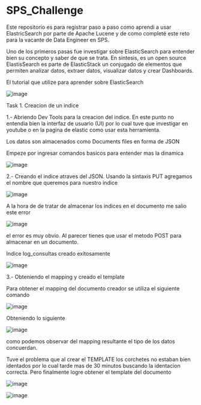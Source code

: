 # SPS_Challenge
Este repositorio es para registrar paso a paso como aprendi a usar ElastricSearch por parte de Apache Lucene y de como completé este reto para la vacante de Data Engineer en SPS.

Uno de los primeros pasas fue investigar sobre ElasticSearch para entender bien su concepto y saber de que se trata. 
En sintesis, es un open source ElastisSearch es parte de ElasticStack un conjugado de elementos que permiten analizar datos, extraer datos, visualizar datos y crear Dashboards.

El tutorial que utilize para aprender sobre ElasticSearch 


![image](https://user-images.githubusercontent.com/101696287/185002165-ed8dd51a-0f16-415b-97c0-551a16cc415b.png)



Task 1. Creacion de un indice

1.- Abriendo Dev Tools para la creacion del indice. En este punto no entendia bien la interfaz de usuario (UI) por lo cual tuve que investigar en youtube o en la pagina de elastic como usar esta herramienta.

Los datos son almacenados como Documents files en forma de JSON

Empeze por ingresar comandos basicos para entender mas la dinamica 


![image](https://user-images.githubusercontent.com/101696287/185001578-bf7e02ea-86c3-4c75-bed4-457f667fa603.png)



2.- Creando el indice atraves del JSON. Usando la sintaxis PUT agregamos el nombre que queremos para nuestro indice 


![image](https://user-images.githubusercontent.com/101696287/185001976-11e8c186-019f-41e2-a6f2-c3e3b126e4b6.png)


A la hora de de tratar de almacenar los indices en el documento me salio este error 

![image](https://user-images.githubusercontent.com/101696287/185002504-df3a7f76-c52d-4190-8ec3-2219c136ad57.png)

el error es muy obvio. Al parecer tienes que usar el metodo POST para almacenar en un documento.

Indice log_consultas creado exitosamente 

![image](https://user-images.githubusercontent.com/101696287/185002814-7c5ea1d8-d6f5-44c5-8bea-adb6059a0d97.png)

3.- Obteniendo el mapping y creado el template

Para obtener el mapping del documento creador se utiliza el siguiente comando

![image](https://user-images.githubusercontent.com/101696287/185007222-8fcf2574-4d6e-4cf3-94c4-deff3d69194d.png)

Obteniendo lo siguiente 

![image](https://user-images.githubusercontent.com/101696287/185007294-088b9f5b-16c3-4579-bd1c-ddb8eb99eb0f.png)


como podemos observar del mapping resultante el tipo de los datos concuerdan.

Tuve el problema que al crear el TEMPLATE los corchetes no estaban bien identados por lo cual tarde mas de 30 minutos buscando la identacion correcta. Pero finalmente logre obtener el template del documento

![image](https://user-images.githubusercontent.com/101696287/185009476-b3d657d1-61ba-49da-9d43-06504339c2b8.png)

![image](https://user-images.githubusercontent.com/101696287/185009519-0f422a98-d8da-420b-bf54-ecbbf01f5352.png)




